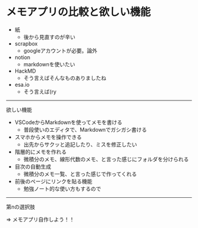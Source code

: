 メモアプリの比較と欲しい機能
=====

- 紙
  - 後から見直すのが辛い
- scrapbox
  - googleアカウントが必要。論外
- notion
  - markdownを使いたい
- HackMD
  - そう言えばそんなものありましたね
- esa.io
  - そう言えば(ry

---

欲しい機能
- VSCodeからMarkdownを使ってメモを書ける
  - 普段使いのエディタで、Markdownでガシガシ書ける
- スマホからメモを操作できる
  - 出先からサクッと追記したり、ミスを修正したい
- 階層的にメモを作れる
  - 微積分のメモ、線形代数のメモ、と言った感じにフォルダを分けられる
- 目次の自動生成
  - 微積分のメモ一覧、と言った感じで作ってくれる
- 前後のページにリンクを貼る機能
  - 勉強ノート的な使い方もするので

---

第nの選択肢

=> メモアプリ自作しよう！！
